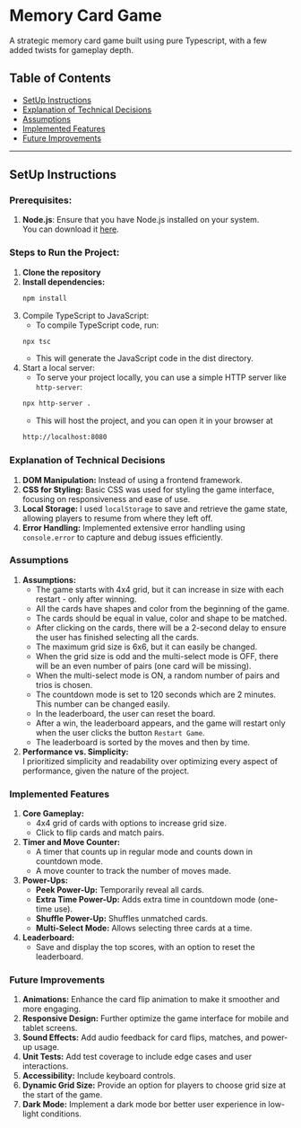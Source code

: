 # Memory Card Game

A strategic memory card game built using pure Typescript, with a few added twists for gameplay depth. <br>

## Table of Contents

- [SetUp Instructions](#setup-instructions)
- [Explanation of Technical Decisions](#explanation-of-technical-decisions)
- [Assumptions](#assumptions)
- [Implemented Features](#implemented-features)
- [Future Improvements](#future-improvements)

---

## SetUp Instructions
### Prerequisites:
1. **Node.js**: Ensure that you have Node.js installed on your system. <br>You can download it [here](https://nodejs.org/).


### Steps to Run the Project:
1. **Clone the repository**
2. **Install dependencies:**
   ```sh
   npm install
   ```
3. Compile TypeScript to JavaScript:
   * To compile TypeScript code, run:
   ```sh
   npx tsc
   ```
   * This will generate the JavaScript code in the dist directory.
4. Start a local server:
   * To serve your project locally, you can use a simple HTTP server like `http-server`:
   ```sh
   npx http-server .
   ```
   * This will host the project, and you can open it in your browser at
   ```sh
   http://localhost:8080
   ```

### Explanation of Technical Decisions
1. **DOM Manipulation:** Instead of using a frontend framework.
2. **CSS for Styling:** Basic CSS was used for styling the game interface, focusing on responsiveness and ease of use.
3. **Local Storage:** I used `localStorage` to save and retrieve the game state, allowing players to resume from where they left off.
4. **Error Handling:** Implemented extensive error handling using `console.error` to capture and debug issues efficiently.

### Assumptions
1. **Assumptions:**
   * The game starts with 4x4 grid, but it can increase in size with each restart - only after winning.
   * All the cards have shapes and color from the beginning of the game.
   * The cards should be equal in value, color and shape to be matched.
   * After clicking on the cards, there will be a 2-second delay to ensure the user has finished selecting all the cards.
   * The maximum grid size is 6x6, but it can easily be changed.
   * When the grid size is odd and the multi-select mode is OFF, there will be an even number of pairs (one card will be missing).
   * When the multi-select mode is ON, a random number of pairs and trios is chosen.
   * The countdown mode is set to 120 seconds which are 2 minutes. This number can be changed easily.
   * In the leaderboard, the user can reset the board.
   * After a win, the leaderboard appears, and the game will restart only when the user clicks the button `Restart Game`.
   * The leaderboard is sorted by the moves and then by time.
2. **Performance vs. Simplicity:** <br>
   I prioritized simplicity and readability over optimizing every aspect of performance, given the nature of the project.

### Implemented Features
1. **Core Gameplay:**
   * 4x4 grid of cards with options to increase grid size.
   * Click to flip cards and match pairs.
2. **Timer and Move Counter:**
   * A timer that counts up in regular mode and counts down in countdown mode.
   * A move counter to track the number of moves made.
3. **Power-Ups:**
   * **Peek Power-Up:** Temporarily reveal all cards.
   * **Extra Time Power-Up:** Adds extra time in countdown mode (one-time use).
   * **Shuffle Power-Up:** Shuffles unmatched cards.
   * **Multi-Select Mode:** Allows selecting three cards at a time.
4. **Leaderboard:**
   * Save and display the top scores, with an option to reset the leaderboard.

### Future Improvements
1. **Animations:** Enhance the card flip animation to make it smoother and more engaging.
2. **Responsive Design:** Further optimize the game interface for mobile and tablet screens.
3. **Sound Effects:** Add audio feedback for card flips, matches, and power-up usage.
4. **Unit Tests:** Add test coverage to include edge cases and user interactions.
5. **Accessibility:** Include keyboard controls.
6. **Dynamic Grid Size:** Provide an option for players to choose grid size at the start of the game.
7. **Dark Mode:** Implement a dark mode bor better user experience in low-light conditions.

